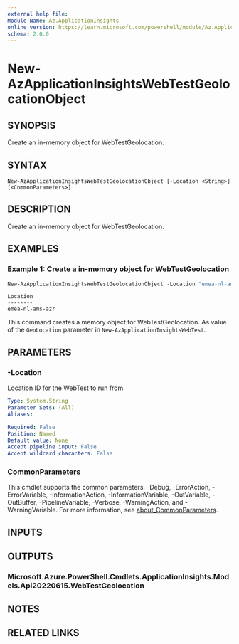 ```yaml
---
external help file:
Module Name: Az.ApplicationInsights
online version: https://learn.microsoft.com/powershell/module/Az.ApplicationInsights/new-AzApplicationInsightsWebTestGeolocationObject
schema: 2.0.0
---
```


# New-AzApplicationInsightsWebTestGeolocationObject

## SYNOPSIS
Create an in-memory object for WebTestGeolocation.

## SYNTAX

```
New-AzApplicationInsightsWebTestGeolocationObject [-Location <String>] [<CommonParameters>]
```

## DESCRIPTION
Create an in-memory object for WebTestGeolocation.

## EXAMPLES

### Example 1: Create a in-memory object for WebTestGeolocation
```powershell
New-AzApplicationInsightsWebTestGeolocationObject -Location "emea-nl-ams-azr"
```

```output
Location
--------
emea-nl-ams-azr
```

This command creates a memory object for WebTestGeolocation.
As value of the `GeoLocation` parameter in `New-AzApplicationInsightsWebTest`.

## PARAMETERS

### -Location
Location ID for the WebTest to run from.

```yaml
Type: System.String
Parameter Sets: (All)
Aliases:

Required: False
Position: Named
Default value: None
Accept pipeline input: False
Accept wildcard characters: False
```

### CommonParameters
This cmdlet supports the common parameters: -Debug, -ErrorAction, -ErrorVariable, -InformationAction, -InformationVariable, -OutVariable, -OutBuffer, -PipelineVariable, -Verbose, -WarningAction, and -WarningVariable. For more information, see [about_CommonParameters](http://go.microsoft.com/fwlink/?LinkID=113216).

## INPUTS

## OUTPUTS

### Microsoft.Azure.PowerShell.Cmdlets.ApplicationInsights.Models.Api20220615.WebTestGeolocation

## NOTES

## RELATED LINKS

